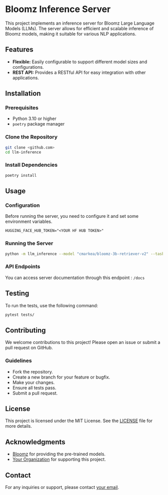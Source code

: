 # Bloomz Inference Server

This project implements an inference server for Bloomz Large Language Models (LLMs). The server allows for efficient and scalable inference of Bloomz models, making it suitable for various NLP applications.

## Features

- **Flexible:** Easily configurable to support different model sizes and configurations.
- **REST API:** Provides a RESTful API for easy integration with other applications.

## Installation

### Prerequisites

- Python 3.10 or higher
- `poetry` package manager

### Clone the Repository

```bash
git clone <github.com>
cd llm-inference
```

### Install Dependencies

```bash
poetry install
```

## Usage

### Configuration

Before running the server, you need to configure it and set some environment variables.

```shell
HUGGING_FACE_HUB_TOKEN="<YOUR HF HUB TOKEN>"
```

### Running the Server

```bash
python -m llm_inference --model "cmarkea/bloomz-3b-retriever-v2" --task EMBEDDING
```

### API Endpoints

You can access server documentation through this endpoint : `/docs`

## Testing

To run the tests, use the following command:

```bash
pytest tests/
```

## Contributing

We welcome contributions to this project! Please open an issue or submit a pull request on GitHub.

### Guidelines

- Fork the repository.
- Create a new branch for your feature or bugfix.
- Make your changes.
- Ensure all tests pass.
- Submit a pull request.

## License

This project is licensed under the MIT License. See the [LICENSE](LICENSE) file for more details.

## Acknowledgments

- [Bloomz](https://bloomz.ai) for providing the pre-trained models.
- [Your Organization](https://yourorganization.com) for supporting this project.

## Contact

For any inquiries or support, please contact [your email](mailto:youremail@example.com).
